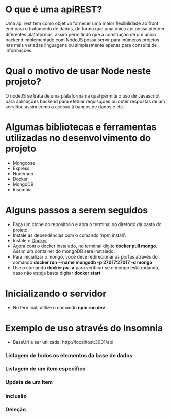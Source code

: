 # O que é uma apiREST?
Uma api rest tem como objetivo fornecer uma maior flexibilidade ao front end para o tratamento de dados, de forma que uma única api possa atender diferentes plataformas, assim permitindo que a construção de um único backend implementado com NodeJS possa servir para inúmeros projetos nas mais variadas linguagens ou simplesmente apenas para consulta de informações.

# Qual o motivo de usar Node neste projeto?
O nodeJS se trata de uma plataforma na qual permite o uso de Javascript para aplicações backend para efetuar requisições ou obter respostas de um servidor, assim como o acesso à bancos de dados e etc.

# Algumas bibliotecas e ferramentas utilizadas no desenvolvimento do projeto
- Mongoose
- Express
- Nodemon
- Docker 
- MongoDB
- Insomnia

# Alguns passos a serem seguidos
- Faça um clone do repositório e abra o terminal no diretório da pasta do projeto.
- Instale as dependências com o comando 'npm install'.
- Instale o [Docker](https://www.docker.com)
- Agora com o docker instalado, no terminal digite **docker pull mongo**. Assim um container do mongoDB será instalado.
- Para inicializar o mongo, você deve redirecionar as portas através do comando **docker run --name mongodb -p 27017:27017 -d mongo**
- Use o comando **docker ps -a** para verificar se o mongo está rodando, caso não esteja basta digitar **docker start <nomeDaImagem>**
  
# Inicializando o servidor
- No terminal, utilize o comando **npm run dev**

# Exemplo de uso através do Insomnia
- BaseUrl a ser utilizada: http://localhost:3001/api
### Listagem de todos os elementos da base de dados
### Listagem de um item específico
### Update de um item
### Inclusão
### Deleção













